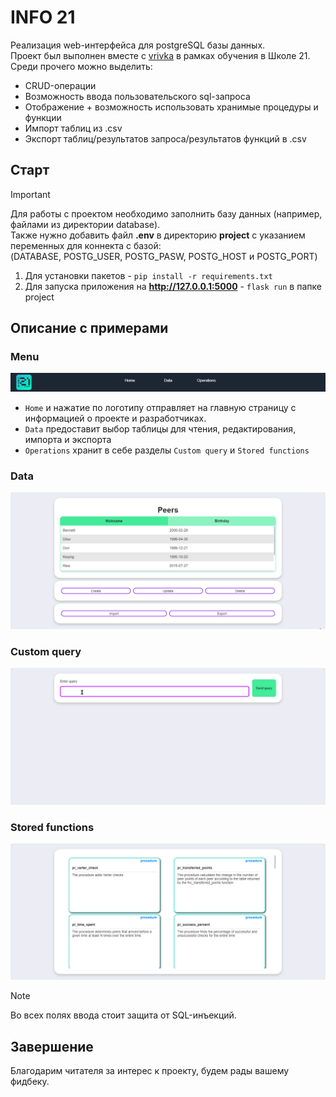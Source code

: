 INFO 21
========
Реализация web-интерфейса для postgreSQL базы данных.  
Проект был выполнен вместе с [vrivka](https://github.com/vrivka/) в рамках обучения в Школе 21.  
Среди прочего можно выделить:  
- CRUD-операции
- Возможность ввода пользовательского sql-запроса
- Отображение + возможность использовать хранимые процедуры и функции
- Импорт таблиц из .csv
- Экспорт таблиц/результатов запроса/результатов функций в .csv

## Старт
>[!IMPORTANT]
> Для работы с проектом необходимо заполнить базу данных (например, файлами из директории database).  
> Также нужно добавить файл **.env** в директорию **project** с указанием переменных для коннекта с базой:  
(DATABASE, POSTG_USER, POSTG_PASW, POSTG_HOST и POSTG_PORT)

1. Для установки пакетов - `pip install -r requirements.txt`
3. Для запуска приложения на **http://127.0.0.1:5000** - `flask run` в папке project

## Описание с примерами

### Menu
![Menu](./images/menu_screen.png)  
- `Home` и нажатие по логотипу отправляет на главную страницу с информацией о проекте и разработчиках.
- `Data` предоставит выбор таблицы для чтения, редактирования, импорта и экспорта
- `Operations` хранит в себе разделы `Custom query` и `Stored functions`

### Data 
![Data](./images/data.gif)  
### Custom query
![Custom query](./images/custom_query.gif)  
### Stored functions
![Functions](./images/stored_functions.gif)  

>[!NOTE]
> Во всех полях ввода стоит защита от SQL-инъекций.

## Завершение
Благодарим читателя за интерес к проекту, будем рады вашему фидбеку.
